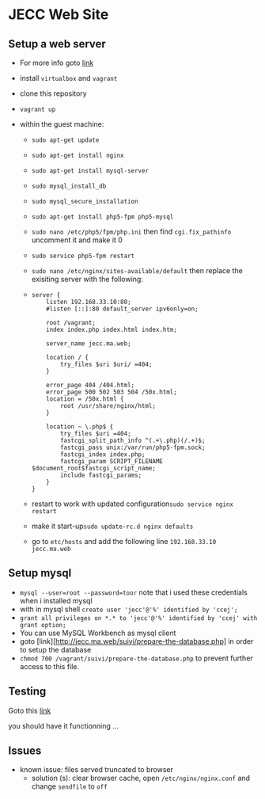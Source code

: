 # JECC Web Site

## Setup a web server

- For more info goto [link](https://www.digitalocean.com/community/tutorials/how-to-install-linux-nginx-mysql-php-lemp-stack-on-ubuntu-14-04)

- install `virtualbox` and `vagrant`

- clone this repository

- `vagrant up`

- within the guest machine:

  - `sudo apt-get update`

  - `sudo apt-get install nginx`

  - `sudo apt-get install mysql-server`

  - `sudo mysql_install_db`

  - `sudo mysql_secure_installation`

  - `sudo apt-get install php5-fpm php5-mysql`

  - `sudo nano /etc/php5/fpm/php.ini` then find `cgi.fix_pathinfo` uncomment it and make it 0

  - `sudo service php5-fpm restart`

  - `sudo nano /etc/nginx/sites-available/default` then replace the exisiting server with the following:

  - ```nginx
    server {
        listen 192.168.33.10:80;
        #listen [::]:80 default_server ipv6only=on;

        root /vagrant;
        index index.php index.html index.htm;

        server_name jecc.ma.web;

        location / {
            try_files $uri $uri/ =404;
        }

        error_page 404 /404.html;
        error_page 500 502 503 504 /50x.html;
        location = /50x.html {
            root /usr/share/nginx/html;
        }

        location ~ \.php$ {
            try_files $uri =404;
            fastcgi_split_path_info ^(.+\.php)(/.+)$;
            fastcgi_pass unix:/var/run/php5-fpm.sock;
            fastcgi_index index.php;
            fastcgi_param SCRIPT_FILENAME $document_root$fastcgi_script_name;
            include fastcgi_params;
        }
    }
    ```

  - restart to work with updated configuration`sudo service nginx restart`

  - make it start-up`sudo update-rc.d nginx defaults`

  - go to `etc/hosts` and add the following line `192.168.33.10 jecc.ma.web`

## Setup mysql

- `mysql --user=root --password=toor` note that i used these credentials when i installed mysql
- with in mysql shell `create user 'jecc'@'%' identified by 'ccej';`
- `grant all privileges on *.* to 'jecc'@'%' identified by 'ccej' with grant option;`
- You can use MySQL Workbench as mysql client
- goto [link][http://jecc.ma.web/suivi/prepare-the-database.php] in order to setup the database
- `chmod 700 /vagrant/suivi/prepare-the-database.php` to prevent further access to this file.

## Testing

Goto this [link](http://jecc.ma.web)

you should have it functionning ...

## Issues

- known issue: files served truncated to browser
  - solution (s): clear browser cache, open `/etc/nginx/nginx.conf` and change `sendfile` to `off`

